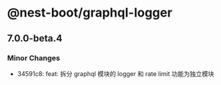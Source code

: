 # @nest-boot/graphql-logger

## 7.0.0-beta.4

### Minor Changes

- 34591c8: feat: 拆分 graphql 模块的 logger 和 rate limit 功能为独立模块
